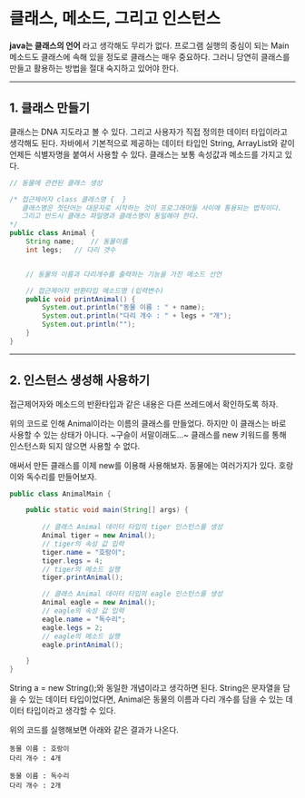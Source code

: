 # 클래스, 메소드, 그리고 인스턴스
**java는 클래스의 언어** 라고 생각해도 무리가 없다. 프로그램 실행의 중심이 되는 Main 메소드도 클래스에 속해 있을 정도로 클래스는 매우 중요하다. 
그러니 당연히 클래스를 만들고 활용하는 방법을 절대 숙지하고 있어야 한다.

* * *
## 1. 클래스 만들기
클래스는 DNA 지도라고 볼 수 있다. 그리고 사용자가 직접 정의한 데이터 타입이라고 생각해도 된다. 자바에서 기본적으로 제공하는 데이터 타입인 String, ArrayList와 같이 언제든 식별자명을 붙여서 사용할 수 있다.
클래스는 보통 속성값과 메소드를 가지고 있다.
```java
// 동물에 관련된 클래스 생성

/* 접근제어자 class 클래스명 {  }
   클래스명은 첫단어는 대문자로 시작하는 것이 프로그래머들 사이에 통용되는 법칙이다.
   그리고 반드시 클래스 파일명과 클래스명이 동일해야 한다.
*/
public class Animal {
	String name;	// 동물이름
	int legs;	// 다리 갯수


	// 동물의 이름과 다리개수를 출력하는 기능을 가진 메소드 선언

	// 접근제어자 반환타입 메소드명 (입력변수)
	public void printAnimal() {
		System.out.println("동물 이름 : " + name);
		System.out.println("다리 개수 : " + legs + "개");
		System.out.println("");
	}
}
```
* * *
## 2. 인스턴스 생성해 사용하기
접근제어자와 메소드의 반환타입과 같은 내용은 다른 쓰레드에서 확인하도록 하자.

위의 코드로 인해 Animal이라는 이름의 클래스를 만들었다. 하지만 이 클래스는 바로 사용할 수 있는 상태가 아니다. ~구슬이 서말이래도...~ 클래스를 new 키워드를 통해 인스턴스화 되지 않으면 사용할 수 없다.

애써서 만든 클래스를 이제 new를 이용해 사용해보자. 동물에는 여러가지가 있다. 호랑이와 독수리를 만들어보자.

```java
public class AnimalMain {

	public static void main(String[] args) {
		
		// 클래스 Animal 데이터 타입의 tiger 인스턴스를 생성
		Animal tiger = new Animal();
		// tiger의 속성 값 입력
		tiger.name = "호랑이";
		tiger.legs = 4;
		// tiger의 메소드 실행
		tiger.printAnimal();

		// 클래스 Animal 데이터 타입의 eagle 인스턴스를 생성
		Animal eagle = new Animal();
		// eagle의 속성 값 입력
		eagle.name = "독수리";
		eagle.legs = 2;
		// eagle의 메소드 실행
		eagle.printAnimal();

	}
}
```
String a = new String();와 동일한 개념이라고 생각하면 된다. String은 문자열을 담을 수 있는 데이터 타입이었다면, Animal은 동물의 이름과 다리 개수를 담을 수 있는 데이터 타입이라고 생각할 수 있다. 

위의 코드를 실행해보면 아래와 같은 결과가 나온다.

```
동물 이름 : 호랑이
다리 개수 : 4개

동물 이름 : 독수리
다리 개수 : 2개
```

